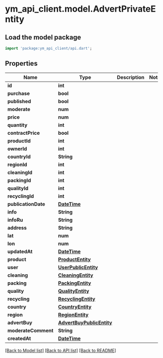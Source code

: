 # ym_api_client.model.AdvertPrivateEntity

## Load the model package
```dart
import 'package:ym_api_client/api.dart';
```

## Properties
Name | Type | Description | Notes
------------ | ------------- | ------------- | -------------
**id** | **int** |  | 
**purchase** | **bool** |  | 
**published** | **bool** |  | 
**moderate** | **num** |  | 
**price** | **num** |  | 
**quantity** | **int** |  | 
**contractPrice** | **bool** |  | 
**productId** | **int** |  | 
**ownerId** | **int** |  | 
**countryId** | **String** |  | 
**regionId** | **int** |  | 
**cleaningId** | **int** |  | 
**packingId** | **int** |  | 
**qualityId** | **int** |  | 
**recyclingId** | **int** |  | 
**publicationDate** | [**DateTime**](DateTime.md) |  | 
**info** | **String** |  | 
**infoRu** | **String** |  | 
**address** | **String** |  | 
**lat** | **num** |  | 
**lon** | **num** |  | 
**updatedAt** | [**DateTime**](DateTime.md) |  | 
**product** | [**ProductEntity**](ProductEntity.md) |  | 
**user** | [**UserPublicEntity**](UserPublicEntity.md) |  | 
**cleaning** | [**CleaningEntity**](CleaningEntity.md) |  | 
**packing** | [**PackingEntity**](PackingEntity.md) |  | 
**quality** | [**QualityEntity**](QualityEntity.md) |  | 
**recycling** | [**RecyclingEntity**](RecyclingEntity.md) |  | 
**country** | [**CountryEntity**](CountryEntity.md) |  | 
**region** | [**RegionEntity**](RegionEntity.md) |  | 
**advertBuy** | [**AdvertBuyPublicEntity**](AdvertBuyPublicEntity.md) |  | 
**moderateComment** | **String** |  | 
**createdAt** | [**DateTime**](DateTime.md) |  | 

[[Back to Model list]](../README.md#documentation-for-models) [[Back to API list]](../README.md#documentation-for-api-endpoints) [[Back to README]](../README.md)


